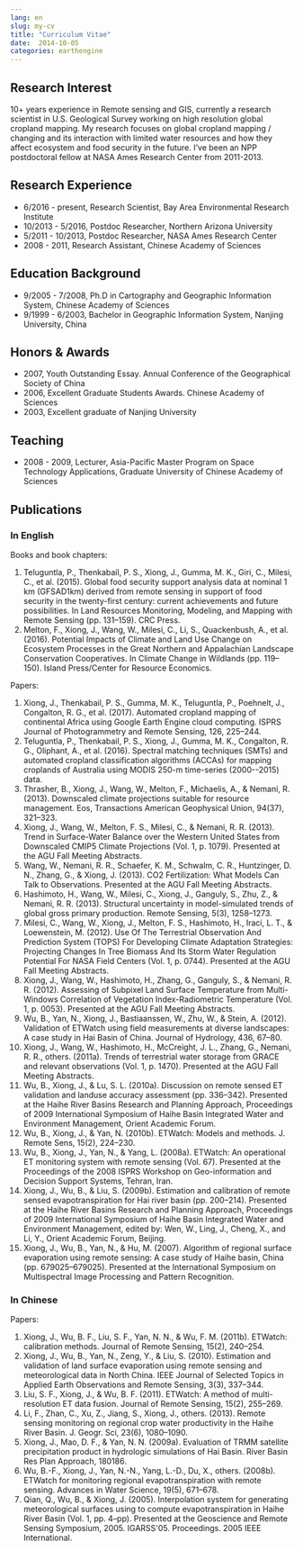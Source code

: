 ```yaml
---
lang: en
slug: my-cv
title: "Curriculum Vitae"
date:  2014-10-05
categories: earthengine
---
```


## Research Interest

10+ years experience in Remote sensing and GIS, currently a research scientist in U.S. Geological Survey working on high resolution global cropland mapping.   My research focuses on global cropland mapping / changing and its interaction with limited water resources and how they affect ecosystem and food security in the future. I’ve been an NPP postdoctoral fellow at NASA Ames Research Center from 2011-2013.

## Research Experience
- 6/2016 - present, Research Scientist, Bay Area Environmental Research Institute
- 10/2013 - 5/2016, Postdoc Researcher, Northern Arizona University
- 5/2011  - 10/2013, Postdoc Researcher, NASA Ames Research Center
- 2008 - 2011, Research Assistant, Chinese Academy of Sciences

## Education Background
- 9/2005 - 7/2008, Ph.D in Cartography and Geographic Information System, Chinese Academy of Sciences
- 9/1999 - 6/2003, Bachelor in Geographic Information System, Nanjing University, China

## Honors & Awards
- 2007, Youth Outstanding Essay. Annual Conference of the Geographical Society of China
- 2006, Excellent Graduate Students Awards. Chinese Academy of Sciences
- 2003, Excellent graduate of Nanjing University

## Teaching
- 2008 - 2009, Lecturer, Asia-Pacific Master Program on Space Technology Applications, Graduate University of Chinese Academy of Sciences

## Publications

### In English

Books and book chapters:

1. Teluguntla, P., Thenkabail, P. S., Xiong, J., Gumma, M. K., Giri, C., Milesi, C., et al. (2015). Global food security support analysis data at nominal 1 km (GFSAD1km) derived from remote sensing in support of food security in the twenty-first century: current achievements and future possibilities. In Land Resources Monitoring, Modeling, and Mapping with Remote Sensing (pp. 131–159). CRC Press.
1. Melton, F., Xiong, J., Wang, W., Milesi, C., Li, S., Quackenbush, A., et al. (2016). Potential Impacts of Climate and Land Use Change on Ecosystem Processes in the Great Northern and Appalachian Landscape Conservation Cooperatives. In Climate Change in Wildlands (pp. 119–150). Island Press/Center for Resource Economics.

Papers:

1. Xiong, J., Thenkabail, P. S., Gumma, M. K., Teluguntla, P., Poehnelt, J., Congalton, R. G., et al. (2017). Automated cropland mapping of continental Africa using Google Earth Engine cloud computing. ISPRS Journal of Photogrammetry and Remote Sensing, 126, 225–244.
1. Teluguntla, P., Thenkabail, P. S., Xiong, J., Gumma, M. K., Congalton, R. G., Oliphant, A., et al. (2016). Spectral matching techniques (SMTs) and automated cropland classification algorithms (ACCAs) for mapping croplands of Australia using MODIS 250-m time-series (2000--2015) data.
1. Thrasher, B., Xiong, J., Wang, W., Melton, F., Michaelis, A., & Nemani, R. (2013). Downscaled climate projections suitable for resource management. Eos, Transactions American Geophysical Union, 94(37), 321–323.
1. Xiong, J., Wang, W., Melton, F. S., Milesi, C., & Nemani, R. R. (2013). Trend in Surface-Water Balance over the Western United States from Downscaled CMIP5 Climate Projections (Vol. 1, p. 1079). Presented at the AGU Fall Meeting Abstracts.
1. Wang, W., Nemani, R. R., Schaefer, K. M., Schwalm, C. R., Huntzinger, D. N., Zhang, G., & Xiong, J. (2013). CO2 Fertilization: What Models Can Talk to Observations. Presented at the AGU Fall Meeting Abstracts.
1. Hashimoto, H., Wang, W., Milesi, C., Xiong, J., Ganguly, S., Zhu, Z., & Nemani, R. R. (2013). Structural uncertainty in model-simulated trends of global gross primary production. Remote Sensing, 5(3), 1258–1273.
1. Milesi, C., Wang, W., Xiong, J., Melton, F. S., Hashimoto, H., Iraci, L. T., & Loewenstein, M. (2012). Use Of The Terrestrial Observation And Prediction System (TOPS) For Developing Climate Adaptation Strategies: Projecting Changes In Tree Biomass And Its Storm Water Regulation Potential For NASA Field Centers (Vol. 1, p. 0744). Presented at the AGU Fall Meeting Abstracts.
1. Xiong, J., Wang, W., Hashimoto, H., Zhang, G., Ganguly, S., & Nemani, R. R. (2012). Assessing of Subpixel Land Surface Temperature from Multi-Windows Correlation of Vegetation Index-Radiometric Temperature (Vol. 1, p. 0053). Presented at the AGU Fall Meeting Abstracts.
1. Wu, B., Yan, N., Xiong, J., Bastiaanssen, W., Zhu, W., & Stein, A. (2012). Validation of ETWatch using field measurements at diverse landscapes: A case study in Hai Basin of China. Journal of Hydrology, 436, 67–80.
1. Xiong, J., Wang, W., Hashimoto, H., McCreight, J. L., Zhang, G., Nemani, R. R., others. (2011a). Trends of terrestrial water storage from GRACE and relevant observations (Vol. 1, p. 1470). Presented at the AGU Fall Meeting Abstracts.
1. Wu, B., Xiong, J., & Lu, S. L. (2010a). Discussion on remote sensed ET validation and landuse accuracy assessment (pp. 336–342). Presented at the Haihe River Basins Research and Planning Approach, Proceedings of 2009 International Symposium of Haihe Basin Integrated Water and Environment Management, Orient Academic Forum.
1. Wu, B., Xiong, J., & Yan, N. (2010b). ETWatch: Models and methods. J. Remote Sens, 15(2), 224–230.
1. Wu, B., Xiong, J., Yan, N., & Yang, L. (2008a). ETWatch: An operational ET monitoring system with remote sensing (Vol. 67). Presented at the Proceedings of the 2008 ISPRS Workshop on Geo-information and Decision Support Systems, Tehran, Iran.
1. Xiong, J., Wu, B., & Liu, S. (2009b). Estimation and calibration of remote sensed evapotranspiration for Hai river basin (pp. 200–214). Presented at the Haihe River Basins Research and Planning Approach, Proceedings of 2009 International Symposium of Haihe Basin Integrated Water and Environment Management, edited by: Wen, W., Ling, J., Cheng, X., and Li, Y., Orient Academic Forum, Beijing.
1. Xiong, J., Wu, B., Yan, N., & Hu, M. (2007). Algorithm of regional surface evaporation using remote sensing: A case study of Haihe basin, China (pp. 679025–679025). Presented at the International Symposium on Multispectral Image Processing and Pattern Recognition.


### In Chinese

<!-- Books under development:

1. [Earthengine]()
1. [Geocloud computing]()
 -->
Papers:

1. Xiong, J., Wu, B. F., Liu, S. F., Yan, N. N., & Wu, F. M. (2011b). ETWatch: calibration methods. Journal of Remote Sensing, 15(2), 240–254.
1. Xiong, J., Wu, B., Yan, N., Zeng, Y., & Liu, S. (2010). Estimation and validation of land surface evaporation using remote sensing and meteorological data in North China. IEEE Journal of Selected Topics in Applied Earth Observations and Remote Sensing, 3(3), 337–344.
1. Liu, S. F., Xiong, J., & Wu, B. F. (2011). ETWatch: A method of multi-resolution ET data fusion. Journal of Remote Sensing, 15(2), 255–269.
1. Li, F., Zhan, C., Xu, Z., Jiang, S., Xiong, J., others. (2013). Remote sensing monitoring on regional crop water productivity in the Haihe River Basin. J. Geogr. Sci, 23(6), 1080–1090.
1. Xiong, J., Mao, D. F., & Yan, N. N. (2009a). Evaluation of TRMM satellite precipitation product in hydrologic simulations of Hai Basin. River Basin Res Plan Approach, 180186.
1. Wu, B.-F., Xiong, J., Yan, N.-N., Yang, L.-D., Du, X., others. (2008b). ETWatch for monitoring regional evapotranspiration with remote sensing. Advances in Water Science, 19(5), 671–678.
1. Qian, Q., Wu, B., & Xiong, J. (2005). Interpolation system for generating meteorological surfaces using to compute evapotranspiration in Haihe River Basin (Vol. 1, pp. 4–pp). Presented at the Geoscience and Remote Sensing Symposium, 2005. IGARSS'05. Proceedings. 2005 IEEE International.

